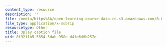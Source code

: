 ```yaml
---
content_type: resource
description: ''
file: /media/https%3A/open-learning-course-data-rc.s3.amazonaws.com/8-03sc-physics-iii-vibrations-and-waves-fall-2016/8f9211b556545dab958ed4fe6d0b257e_fTACO13q2oU.vtt
file_type: application/x-subrip
resourcetype: Other
title: 3play caption file
uid: 8f9211b5-5654-5dab-958e-d4fe6d0b257e
---
```

